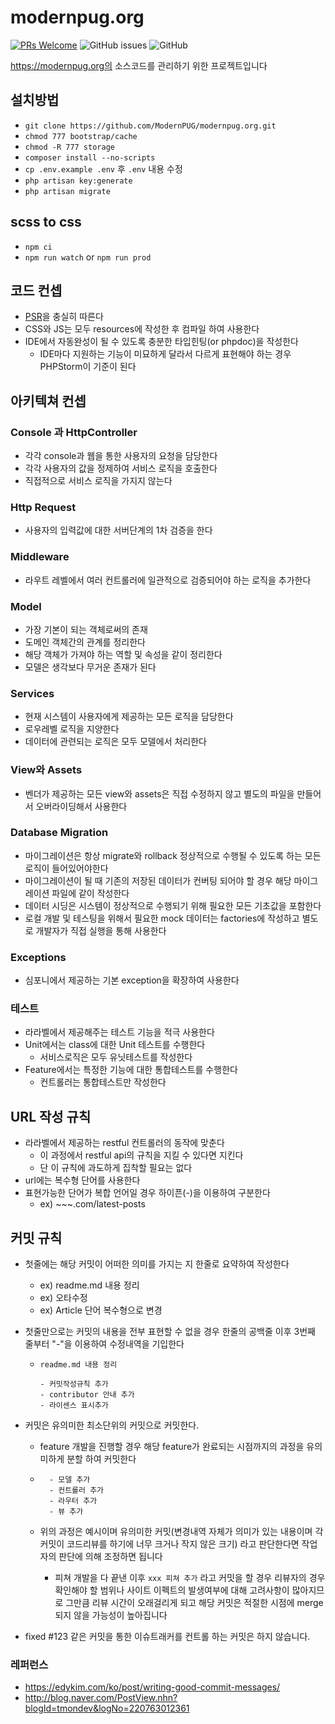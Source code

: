 # modernpug.org

[![PRs Welcome](https://img.shields.io/badge/PRs-welcome-brightgreen.svg?style=flat-square)](http://makeapullrequest.com)
![GitHub issues](https://img.shields.io/github/issues/ModernPug/modernpug.org.svg)
![GitHub](https://img.shields.io/github/license/ModernPug/modernpug.org.svg)

https://modernpug.org의 소스코드를 관리하기 위한 프로젝트입니다


## 설치방법
- `git clone https://github.com/ModernPUG/modernpug.org.git`
- `chmod 777 bootstrap/cache`
- `chmod -R 777 storage`
- `composer install --no-scripts`
- `cp .env.example .env` 후 `.env` 내용 수정
- `php artisan key:generate`
- `php artisan migrate`

## scss to css
- `npm ci`
- `npm run watch` or `npm run prod`



## 코드 컨셉
- [PSR](https://www.php-fig.org/psr/)을 충실히 따른다
- CSS와 JS는 모두 resources에 작성한 후 컴파일 하여 사용한다
- IDE에서 자동완성이 될 수 있도록 충분한 타입힌팅(or phpdoc)을 작성한다
  - IDE마다 지원하는 기능이 미묘하게 달라서 다르게 표현해야 하는 경우 PHPStorm이 기준이 된다 

## 아키텍쳐 컨셉

### Console 과 HttpController
- 각각 console과 웹을 통한 사용자의 요청을 담당한다
- 각각 사용자의 값을 정제하여 서비스 로직을 호출한다
- 직접적으로 서비스 로직을 가지지 않는다

### Http Request
- 사용자의 입력값에 대한 서버단계의 1차 검증을 한다

### Middleware
- 라우트 레벨에서 여러 컨트롤러에 일관적으로 검증되어야 하는 로직을 추가한다

### Model
- 가장 기본이 되는 객체로써의 존재
- 도메인 객체간의 관계를 정리한다
- 해당 객체가 가져야 하는 역할 및 속성을 같이 정리한다
- 모델은 생각보다 무거운 존재가 된다

### Services
- 현재 시스템이 사용자에게 제공하는 모든 로직을 담당한다
- 로우레벨 로직을 지양한다
- 데이터에 관련되는 로직은 모두 모델에서 처리한다

### View와 Assets
- 벤더가 제공하는 모든 view와 assets은 직접 수정하지 않고 별도의 파일을 만들어서 오버라이딩해서 사용한다

### Database Migration
- 마이그레이션은 항상 migrate와 rollback 정상적으로 수행될 수 있도록 하는 모든 로직이 들어있어야한다
- 마이그레이션이 될 때 기존의 저장된 데이터가 컨버팅 되어야 할 경우 해당 마이그레이션 파일에 같이 작성한다
- 데이터 시딩은 시스템이 정상적으로 수행되기 위해 필요한 모든 기초값을 포함한다
- 로컬 개발 및 테스팅을 위해서 필요한 mock 데이터는 factories에 작성하고 별도로 개발자가 직접 실행을 통해 사용한다


### Exceptions
- 심포니에서 제공하는 기본 exception을 확장하여 사용한다

### 테스트 
- 라라벨에서 제공해주는 테스트 기능을 적극 사용한다
- Unit에서는 class에 대한 Unit 테스트를 수행한다
  - 서비스로직은 모두 유닛테스트를 작성한다
- Feature에서는 특정한 기능에 대한 통합테스트를 수행한다
  - 컨트롤러는 통합테스트만 작성한다
  
  
  
## URL 작성 규칙

- 라라벨에서 제공하는 restful 컨트롤러의 동작에 맞춘다
  - 이 과정에서 restful api의 규칙을 지킬 수 있다면 지킨다
  - 단 이 규칙에 과도하게 집착할 필요는 없다
- url에는 복수형 단어를 사용한다
- 표현가능한 단어가 복합 언어일 경우 하이픈(-)을 이용하여 구분한다
  - ex) ~~~.com/latest-posts
  

## 커밋 규칙
- 첫줄에는 해당 커밋이 어떠한 의미를 가지는 지 한줄로 요약하여 작성한다
  - ex) readme.md 내용 정리
  - ex) 오타수정
  - ex) Article 단어 복수형으로 변경 
  
- 첫줄만으로는 커밋의 내용을 전부 표현할 수 없을 경우 한줄의 공백줄 이후 3번째 줄부터 "-"을 이용하여 수정내역을 기입한다
  - ```
    readme.md 내용 정리
    
    - 커밋작성규칙 추가
    - contributor 안내 추가
    - 라이센스 표시추가
    ``` 
  
- 커밋은 유의미한 최소단위의 커밋으로 커밋한다.
  - feature 개발을 진행할 경우 해당 feature가 완료되는 시점까지의 과정을 유의미하게 분할 하여 커밋한다
  - ```
      - 모델 추가
      - 컨트롤러 추가
      - 라우터 추가
      - 뷰 추가
    ```
    
  - 위의 과정은 예시이며 유의미한 커밋(변경내역 자체가 의미가 있는 내용이며 각 커밋이 코드리뷰를 하기에 너무 크거나 작지 않은 크기) 라고 판단한다면 작업자의 판단에 의해 조정하면 됩니다
    - 피쳐 개발을 다 끝낸 이후 `xxx 피쳐 추가` 라고 커밋을 할 경우 리뷰자의 경우 확인해야 할 범위나 사이트 이펙트의 발생여부에 대해 고려사항이 많아지므로 그만큼 리뷰 시간이 오래걸리게 되고 해당 커밋은 적절한 시점에 merge 되지 않을 가능성이 높아집니다 
 
- fixed #123 같은 커밋을 통한 이슈트래커를 컨트롤 하는 커밋은 하지 않습니다. 

### 레퍼런스
- https://edykim.com/ko/post/writing-good-commit-messages/
- http://blog.naver.com/PostView.nhn?blogId=tmondev&logNo=220763012361